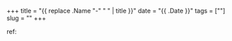 +++
title = "{{ replace .Name "-" " " | title }}"
date = "{{ .Date }}"
tags = [""]
slug = ""
+++

ref:
